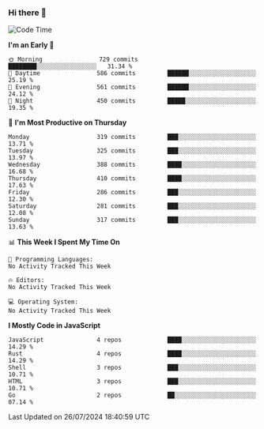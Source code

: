 ### Hi there 👋
<!--START_SECTION:waka-->
![Code Time](http://img.shields.io/badge/Code%20Time-331%20hrs%208%20mins-blue)

**I'm an Early 🐤** 

```text
🌞 Morning                729 commits         ████████░░░░░░░░░░░░░░░░░   31.34 % 
🌆 Daytime                586 commits         ██████░░░░░░░░░░░░░░░░░░░   25.19 % 
🌃 Evening                561 commits         ██████░░░░░░░░░░░░░░░░░░░   24.12 % 
🌙 Night                  450 commits         █████░░░░░░░░░░░░░░░░░░░░   19.35 % 
```
📅 **I'm Most Productive on Thursday** 

```text
Monday                   319 commits         ███░░░░░░░░░░░░░░░░░░░░░░   13.71 % 
Tuesday                  325 commits         ███░░░░░░░░░░░░░░░░░░░░░░   13.97 % 
Wednesday                388 commits         ████░░░░░░░░░░░░░░░░░░░░░   16.68 % 
Thursday                 410 commits         ████░░░░░░░░░░░░░░░░░░░░░   17.63 % 
Friday                   286 commits         ███░░░░░░░░░░░░░░░░░░░░░░   12.30 % 
Saturday                 281 commits         ███░░░░░░░░░░░░░░░░░░░░░░   12.08 % 
Sunday                   317 commits         ███░░░░░░░░░░░░░░░░░░░░░░   13.63 % 
```


📊 **This Week I Spent My Time On** 

```text
💬 Programming Languages: 
No Activity Tracked This Week

🔥 Editors: 
No Activity Tracked This Week

💻 Operating System: 
No Activity Tracked This Week
```

**I Mostly Code in JavaScript** 

```text
JavaScript               4 repos             ████░░░░░░░░░░░░░░░░░░░░░   14.29 % 
Rust                     4 repos             ████░░░░░░░░░░░░░░░░░░░░░   14.29 % 
Shell                    3 repos             ███░░░░░░░░░░░░░░░░░░░░░░   10.71 % 
HTML                     3 repos             ███░░░░░░░░░░░░░░░░░░░░░░   10.71 % 
Go                       2 repos             ██░░░░░░░░░░░░░░░░░░░░░░░   07.14 % 
```




 Last Updated on 26/07/2024 18:40:59 UTC
<!--END_SECTION:waka-->

<!--
**YoganshSharma/YoganshSharma** is a ✨ _special_ ✨ repository because its `README.md` (this file) appears on your GitHub profile.

Here are some ideas to get you started:

- 🔭 I’m currently working on ...
- 🌱 I’m currently learning ...
- 👯 I’m looking to collaborate on ...
- 🤔 I’m looking for help with ...
- 💬 Ask me about ...
- 📫 How to reach me: ...
- 😄 Pronouns: ...
- ⚡ Fun fact: ...
-->
